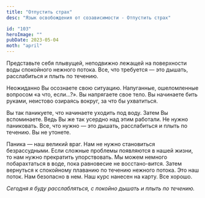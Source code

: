 ```yaml
---
title: "Отпустить страх"
desc: "Язык освобождения от созависимости - Отпустить страх"

id: "103"
heroImage: ""
pubDate: 2023-05-04
moth: "april"
---
```


Представьте себя плывущей, неподвижно лежащей на поверхности воды спокойного
нежного потока. Все, что требуется — это дышать, расслабиться и плыть по
течению.

Неожиданно Вы осознаете свою ситуацию. Напуганные, ошеломленные вопросом «а
что, если…?». Вы напрягаете свое тело. Вы начинаете бить руками, неистово
озираясь вокруг, за что бы ухватиться.

Вы так паникуете, что начинаете уходить под воду. Затем Вы вспоминаете. Ведь
Вы же так усердно над этим работали. Не нужно паниковать. Все, что нужно — это
дышать, расслабиться и плыть по течению. Вы не утонете.

Паника — наш великий враг. Нам не нужно становиться безрассудными. Если
сложные проблемы появляются в нашей жизни, то нам нужно прекратить
упорствовать. Мы можем немного побарахтаться в воде, пока равновесие не
восстано-вится. Затем вернуться к спокойному плаванию по течению нежного
потока. Это наш поток. Нам безопасно в нем. Наш курс нанесен на карту. Все
хорошо.

_Сегодня_ _я_ _буду_ _расслабляться,_ _с_ _покойно_ _дышать_ _и_ _плыть_ _по_
_течению._
